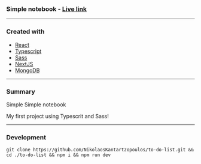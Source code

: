 ### Simple notebook - [Live link](https://notebook-nk.vercel.app/)

---

### Created with

- [React](https://reactjs.org/)
- [Typescript](https://www.typescriptlang.org/)
- [Sass](https://sass-lang.com/)
- [NextJS](https://nextjs.org/)
- [MongoDB](https://www.mongodb.com/)


---

### Summary

Simple Simple notebook

My first project using Typescrit and Sass!

---

### Development

```
git clone https://github.com/NikolaosKantartzopoulos/to-do-list.git && cd ./to-do-list && npm i && npm run dev
```
